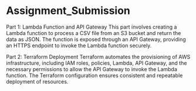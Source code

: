 # Assignment_Submission

Part 1: Lambda Function and API Gateway
This part involves creating a Lambda function to process a CSV file from an S3 bucket and return the data as JSON. The function is exposed through an API Gateway, providing an HTTPS endpoint to invoke the Lambda function securely.

Part 2: Terraform Deployment
Terraform automates the provisioning of AWS infrastructure, including IAM roles, policies, Lambda, API Gateway, and the necessary permissions to allow the API Gateway to invoke the Lambda function. The Terraform configuration ensures consistent and repeatable deployment of resources.
